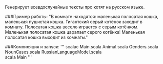 Генерирует всевдослучайные тексты про котят на русском языке.

###Пример работы:
"В комнате находятся: маленькая полосатая кошка, маленькая пушистая кошка. Гигантский серый котёнок заходит в комнату. Полосатая кошка весело играется с серым котёнком. Маленькая полосатая кошка царапает серого котёнка! Маленькая полосатая кошка выходит из комнаты."

###Компиляция и запуск:
'''
scalac Main.scala Animal.scala Genders.scala NounCases.scala RussianLanguageModel.scala  
scala Main
'''
